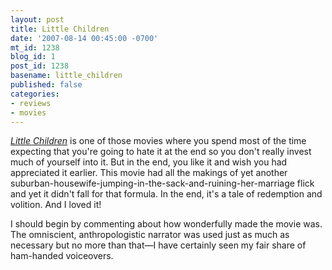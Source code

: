 ```yaml
---
layout: post
title: Little Children
date: '2007-08-14 00:45:00 -0700'
mt_id: 1238
blog_id: 1
post_id: 1238
basename: little_children
published: false
categories:
- reviews
- movies
---
```

<p>
<a href="http://www.amazon.com/exec/obidos/ASIN/B000N3SU92/bbrown-20/ref=nosim/"><cite>Little Children</cite></a> is one of those movies where you spend most of the time expecting that you're going to hate it at the end so you don't really invest much of yourself into it. But in the end, you like it and wish you had appreciated it earlier. This movie had all the makings of yet another suburban-housewife-jumping-in-the-sack-and-ruining-her-marriage flick and yet it didn't fall for that formula. In the end, it's a tale of redemption and volition. And I loved it!
</p>
<p>
I should begin by commenting about how wonderfully made the movie was. The omniscient, anthropologistic narrator was used just as much as necessary but no more than that&#x2014;I have certainly seen my fair share of ham-handed voiceovers.
</p>
